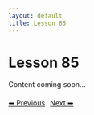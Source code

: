 ```yaml
---
layout: default
title: Lesson 85
---
```


# Lesson 85

Content coming soon...

<div style="margin-top: 20px;">
<a href="/docs/Intermediate/Lessons/lesson_84.md" style="margin-right: 10px;">⬅ Previous</a><a href="/docs/Intermediate/Lessons/lesson_86.md">Next ➡</a>
</div>
